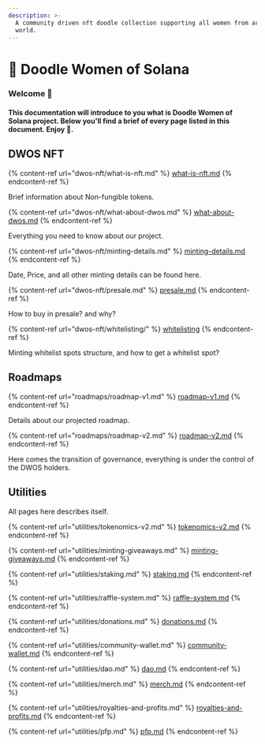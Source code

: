 ```yaml
---
description: >-
  A community driven nft doodle collection supporting all women from around the
  world.
---
```


# 👸 Doodle Women of Solana

### Welcome :wave:

#### This documentation will introduce to you what is Doodle Women of Solana project. Below you'll find a brief of every page listed in this document. Enjoy :tada:.

## DWOS NFT

{% content-ref url="dwos-nft/what-is-nft.md" %}
[what-is-nft.md](dwos-nft/what-is-nft.md)
{% endcontent-ref %}

Brief information about Non-fungible tokens.



{% content-ref url="dwos-nft/what-about-dwos.md" %}
[what-about-dwos.md](dwos-nft/what-about-dwos.md)
{% endcontent-ref %}

Everything you need to know about our project.



{% content-ref url="dwos-nft/minting-details.md" %}
[minting-details.md](dwos-nft/minting-details.md)
{% endcontent-ref %}

Date, Price, and all other minting details can be found here.



{% content-ref url="dwos-nft/presale.md" %}
[presale.md](dwos-nft/presale.md)
{% endcontent-ref %}

How to buy in presale? and why?



{% content-ref url="dwos-nft/whitelisting/" %}
[whitelisting](dwos-nft/whitelisting/)
{% endcontent-ref %}

Minting whitelist spots structure, and how to get a whitelist spot?



## Roadmaps

{% content-ref url="roadmaps/roadmap-v1.md" %}
[roadmap-v1.md](roadmaps/roadmap-v1.md)
{% endcontent-ref %}

Details about our projected roadmap.



{% content-ref url="roadmaps/roadmap-v2.md" %}
[roadmap-v2.md](roadmaps/roadmap-v2.md)
{% endcontent-ref %}

Here comes the transition of governance, everything is under the control of the DWOS holders.



## Utilities

All pages here describes itself.

{% content-ref url="utilities/tokenomics-v2.md" %}
[tokenomics-v2.md](utilities/tokenomics-v2.md)
{% endcontent-ref %}

{% content-ref url="utilities/minting-giveaways.md" %}
[minting-giveaways.md](utilities/minting-giveaways.md)
{% endcontent-ref %}

{% content-ref url="utilities/staking.md" %}
[staking.md](utilities/staking.md)
{% endcontent-ref %}

{% content-ref url="utilities/raffle-system.md" %}
[raffle-system.md](utilities/raffle-system.md)
{% endcontent-ref %}

{% content-ref url="utilities/donations.md" %}
[donations.md](utilities/donations.md)
{% endcontent-ref %}

{% content-ref url="utilities/community-wallet.md" %}
[community-wallet.md](utilities/community-wallet.md)
{% endcontent-ref %}

{% content-ref url="utilities/dao.md" %}
[dao.md](utilities/dao.md)
{% endcontent-ref %}

{% content-ref url="utilities/merch.md" %}
[merch.md](utilities/merch.md)
{% endcontent-ref %}

{% content-ref url="utilities/royalties-and-profits.md" %}
[royalties-and-profits.md](utilities/royalties-and-profits.md)
{% endcontent-ref %}

{% content-ref url="utilities/pfp.md" %}
[pfp.md](utilities/pfp.md)
{% endcontent-ref %}
